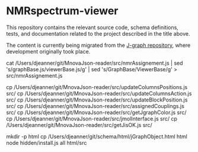 # NMRspectrum-viewer

This repository contains the relevant source code, schema definitions, tests, and documentation related to the project described in the title above.

The content is currently being migrated from the [J-graph repository](https://github.com/NMReDATAInitiative/J-graph), where development originally took place.


cat /Users/djeanner/git/MnovaJson-reader/src/nmrAssignement.js | sed 's/graphBase.js/viewerBase.js/g' | sed 's/GraphBase/ViewerBase/g' > src/nmrAssignement.js


cp /Users/djeanner/git/MnovaJson-reader/src/updateColumnsPositions.js src/
cp /Users/djeanner/git/MnovaJson-reader/src/updateColumnsAction.js src/
cp /Users/djeanner/git/MnovaJson-reader/src/updateBlockPosition.js src/
cp /Users/djeanner/git/MnovaJson-reader/src/assignedCouplings.js src/
cp /Users/djeanner/git/MnovaJson-reader/src/getJgraphColor.js src/
cp /Users/djeanner/git/MnovaJson-reader/src/jmolInterface.js src/
cp /Users/djeanner/git/MnovaJson-reader/src/getJisOK.js src/



mkdir -p html
cp /Users/djeanner/git/schema/html/jGraphObject.html html
node hidden/install.js all html/src
